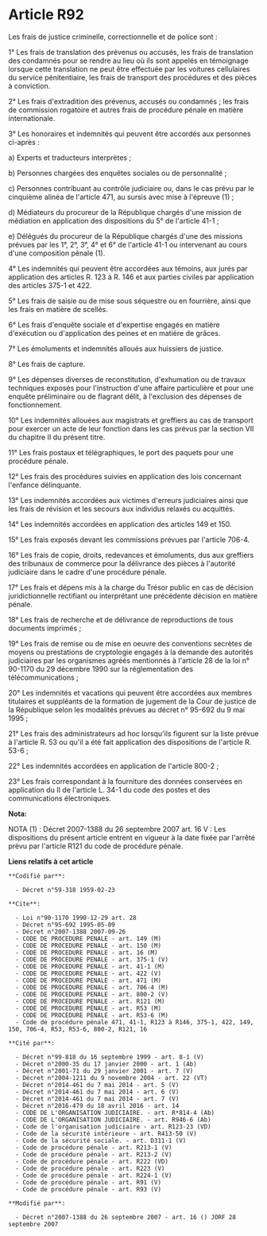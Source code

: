 # Article R92

Les frais de justice criminelle, correctionnelle et de police sont :

1° Les frais de translation des prévenus ou accusés, les frais de translation des condamnés pour se rendre au lieu où ils
sont appelés en témoignage lorsque cette translation ne peut être effectuée par les voitures cellulaires du service
pénitentiaire, les frais de transport des procédures et des pièces à conviction.

2° Les frais d'extradition des prévenus, accusés ou condamnés ; les frais de commission rogatoire et autres frais de
procédure pénale en matière internationale.

3° Les honoraires et indemnités qui peuvent être accordés aux personnes ci-après :

a) Experts et traducteurs interprètes ;

b) Personnes chargées des enquêtes sociales ou de personnalité ;

c) Personnes contribuant au contrôle judiciaire ou, dans le cas prévu par le cinquième alinéa de l'article 471, au sursis
avec mise à l'épreuve (1) ;

d) Médiateurs du procureur de la République chargés d'une mission de médiation en application des dispositions du 5° de
l'article 41-1 ;

e) Délégués du procureur de la République chargés d'une des missions prévues par les 1°, 2°, 3°, 4° et 6° de l'article 41-1
ou intervenant au cours d'une composition pénale (1).

4° Les indemnités qui peuvent être accordées aux témoins, aux jurés par application des articles R. 123 à R. 146 et aux
parties civiles par application des articles 375-1 et 422.

5° Les frais de saisie ou de mise sous séquestre ou en fourrière, ainsi que les frais en matière de scellés.

6° Les frais d'enquête sociale et d'expertise engagés en matière d'exécution ou d'application des peines et en matière de
grâces.

7° Les émoluments et indemnités alloués aux huissiers de justice.

8° Les frais de capture.

9° Les dépenses diverses de reconstitution, d'exhumation ou de travaux techniques exposés pour l'instruction d'une affaire
particulière et pour une enquête préliminaire ou de flagrant délit, à l'exclusion des dépenses de fonctionnement.

10° Les indemnités allouées aux magistrats et greffiers au cas de transport pour exercer un acte de leur fonction dans les
cas prévus par la section VII du chapitre II du présent titre.

11° Les frais postaux et télégraphiques, le port des paquets pour une procédure pénale.

12° Les frais des procédures suivies en application des lois concernant l'enfance délinquante.

13° Les indemnités accordées aux victimes d'erreurs judiciaires ainsi que les frais de révision et les secours aux individus
relaxés ou acquittés.

14° Les indemnités accordées en application des articles 149 et 150.

15° Les frais exposés devant les commissions prévues par l'article 706-4.

16° Les frais de copie, droits, redevances et émoluments, dus aux greffiers des tribunaux de commerce pour la délivrance des
pièces à l'autorité judiciaire dans le cadre d'une procédure pénale.

17° Les frais et dépens mis à la charge du Trésor public en cas de décision juridictionnelle rectifiant ou interprétant une
précédente décision en matière pénale.

18° Les frais de recherche et de délivrance de reproductions de tous documents imprimés ;

19° Les frais de remise ou de mise en oeuvre des conventions secrètes de moyens ou prestations de cryptologie engagés à la
demande des autorités judiciaires par les organismes agréés mentionnés à l'article 28 de la loi n° 90-1170 du 29 décembre
1990 sur la réglementation des télécommunications ;

20° Les indemnités et vacations qui peuvent être accordées aux membres titulaires et suppléants de la formation de jugement
de la Cour de justice de la République selon les modalités prévues au décret n° 95-692 du 9 mai 1995 ;

21° Les frais des administrateurs ad hoc lorsqu'ils figurent sur la liste prévue à l'article R. 53 ou qu'il a été fait
application des dispositions de l'article R. 53-6 ;

22° Les indemnités accordées en application de l'article 800-2 ;

23° Les frais correspondant à la fourniture des données conservées en application du II de l'article L. 34-1 du code des
postes et des communications électroniques.

**Nota:**

NOTA (1) : Décret 2007-1388 du 26 septembre 2007 art. 16 V : Les dispositions du présent article entrent en vigueur à la date
fixée par l'arrêté prévu par l'article R121 du code de procédure pénale.

**Liens relatifs à cet article**

	**Codifié par**:

	  - Décret n°59-318 1959-02-23

	**Cite**:

	  - Loi n°90-1170 1990-12-29 art. 28
	  - Décret n°95-692 1995-05-09
	  - Décret n°2007-1388 2007-09-26
	  - CODE DE PROCEDURE PENALE - art. 149 (M)
	  - CODE DE PROCEDURE PENALE - art. 150 (M)
	  - CODE DE PROCEDURE PENALE - art. 16 (M)
	  - CODE DE PROCEDURE PENALE - art. 375-1 (V)
	  - CODE DE PROCEDURE PENALE - art. 41-1 (M)
	  - CODE DE PROCEDURE PENALE - art. 422 (V)
	  - CODE DE PROCEDURE PENALE - art. 471 (M)
	  - CODE DE PROCEDURE PENALE - art. 706-4 (M)
	  - CODE DE PROCEDURE PENALE - art. 800-2 (V)
	  - CODE DE PROCEDURE PENALE - art. R121 (M)
	  - CODE DE PROCEDURE PENALE - art. R53 (M)
	  - CODE DE PROCEDURE PENALE - art. R53-6 (M)
	  - Code de procédure pénale 471, 41-1, R123 à R146, 375-1, 422, 149, 150, 706-4, R53, R53-6, 800-2, R121, 16

	**Cité par**:

	  - Décret n°99-818 du 16 septembre 1999 - art. 8-1 (V)
	  - Décret n°2000-35 du 17 janvier 2000 - art. 1 (Ab)
	  - Décret n°2001-71 du 29 janvier 2001 - art. 7 (V)
	  - Décret n°2004-1211 du 9 novembre 2004 - art. 22 (VT)
	  - Décret n°2014-461 du 7 mai 2014 - art. 5 (V)
	  - Décret n°2014-461 du 7 mai 2014 - art. 6 (V)
	  - Décret n°2014-461 du 7 mai 2014 - art. 7 (V)
	  - Décret n°2016-479 du 18 avril 2016 - art. 14
	  - CODE DE L'ORGANISATION JUDICIAIRE. - art. R*814-4 (Ab)
	  - CODE DE L'ORGANISATION JUDICIAIRE. - art. R946-6 (Ab)
	  - Code de l'organisation judiciaire - art. R123-23 (VD)
	  - Code de la sécurité intérieure - art. R413-50 (V)
	  - Code de la sécurité sociale. - art. D311-1 (V)
	  - Code de procédure pénale - art. R213-1 (V)
	  - Code de procédure pénale - art. R213-2 (V)
	  - Code de procédure pénale - art. R222 (VD)
	  - Code de procédure pénale - art. R223 (V)
	  - Code de procédure pénale - art. R224-1 (V)
	  - Code de procédure pénale - art. R91 (V)
	  - Code de procédure pénale - art. R93 (V)

	**Modifié par**:

	  - Décret n°2007-1388 du 26 septembre 2007 - art. 16 () JORF 28 septembre 2007
